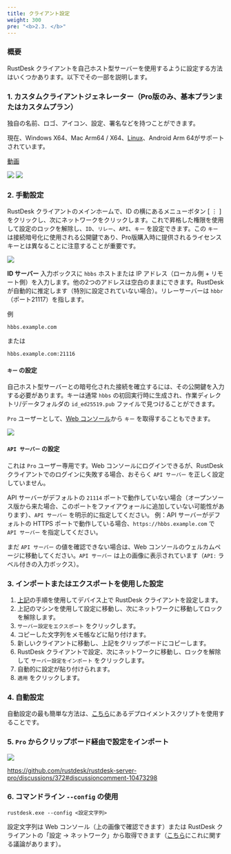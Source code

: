 ```yaml
---
title: クライアント設定
weight: 300
pre: "<b>2.3. </b>"
---
```


### 概要

RustDesk クライアントを自己ホスト型サーバーを使用するように設定する方法はいくつかあります。以下でその一部を説明します。

### 1. カスタムクライアントジェネレーター（Pro版のみ、基本プランまたはカスタムプラン）

独自の名前、ロゴ、アイコン、設定、署名などを持つことができます。

現在、Windows X64、Mac Arm64 / X64、[Linux](https://twitter.com/rustdesk/status/1788905463678951787)、Android Arm 64がサポートされています。

[動画](https://twitter.com/rustdesk/status/1769171628426944539)

![](images/custom-client-qs.png)
![](images/web_console_custom_client_config.jpeg)

### 2. 手動設定

RustDesk クライアントのメインホームで、ID の横にあるメニューボタン [ &#8942; ] をクリックし、次にネットワークをクリックします。これで昇格した権限を使用して設定のロックを解除し、`ID`、`リレー`、`API`、`キー` を設定できます。この `キー` は接続暗号化に使用される公開鍵であり、Pro版購入時に提供されるライセンスキーとは異なることに注意することが重要です。

![](/docs/en/self-host/client-configuration/images/network-config.png)

**ID サーバー** 入力ボックスに `hbbs` ホストまたは IP アドレス（ローカル側 + リモート側）を入力します。他の2つのアドレスは空白のままにできます。RustDesk が自動的に推定します（特別に設定されていない場合）。リレーサーバーは `hbbr`（ポート21117）を指します。

例

```nolang
hbbs.example.com
```

または

```nolang
hbbs.example.com:21116
```

#### `キー` の設定

自己ホスト型サーバーとの暗号化された接続を確立するには、その公開鍵を入力する必要があります。キーは通常 `hbbs` の初回実行時に生成され、作業ディレクトリ/データフォルダの `id_ed25519.pub` ファイルで見つけることができます。

`Pro` ユーザーとして、[Web コンソール](https://rustdesk.com/docs/en/self-host/rustdesk-server-pro/console/)から `キー` を取得することもできます。

![](/docs/en/self-host/rustdesk-server-pro/console/images/console-home.png?v2)

#### `API サーバー` の設定

これは `Pro` ユーザー専用です。Web コンソールにログインできるが、RustDesk クライアントでのログインに失敗する場合、おそらく `API サーバー` を正しく設定していません。

API サーバーがデフォルトの `21114` ポートで動作していない場合（オープンソース版から来た場合、このポートをファイアウォールに追加していない可能性があります）、`API サーバー` を明示的に指定してください。
例：API サーバーがデフォルトの HTTPS ポートで動作している場合、`https://hbbs.example.com` で `API サーバー` を指定してください。

まだ `API サーバー` の値を確認できない場合は、Web コンソールのウェルカムページに移動してください。`API サーバー` は上の画像に表示されています（`API:` ラベル付きの入力ボックス）。

### 3. インポートまたはエクスポートを使用した設定

1. [上記](https://rustdesk.com/docs/en/self-host/client-configuration/#manual-config)の手順を使用してデバイス上で RustDesk クライアントを設定します。
2. 上記のマシンを使用して設定に移動し、次にネットワークに移動してロックを解除します。
3. `サーバー設定をエクスポート` をクリックします。
4. コピーした文字列をメモ帳などに貼り付けます。
5. 新しいクライアントに移動し、上記をクリップボードにコピーします。
6. RustDesk クライアントで設定、次にネットワークに移動し、ロックを解除して `サーバー設定をインポート` をクリックします。
7. 自動的に設定が貼り付けられます。
8. `適用` をクリックします。

### 4. 自動設定

自動設定の最も簡単な方法は、[こちら](https://rustdesk.com/docs/en/self-host/client-deployment/)にあるデプロイメントスクリプトを使用することです。

### 5. `Pro` からクリップボード経由で設定をインポート

![](/docs/en/self-host/rustdesk-server-pro/console/images/console-home.png?v2)

https://github.com/rustdesk/rustdesk-server-pro/discussions/372#discussioncomment-10473298

### 6. コマンドライン `--config` の使用
`rustdesk.exe --config <設定文字列>`

設定文字列は Web コンソール（上の画像で確認できます）または RustDesk クライアントの「設定 → ネットワーク」から取得できます（[こちら](https://github.com/rustdesk/rustdesk/discussions/7118)にこれに関する議論があります）。